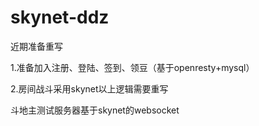 # skynet-ddz
近期准备重写

1.准备加入注册、登陆、签到、领豆（基于openresty+mysql）

2.房间战斗采用skynet以上逻辑需要重写

斗地主测试服务器基于skynet的websocket
